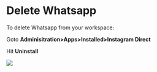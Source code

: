 # Delete Whatsapp

To delete Whatsapp from your workspace:

Goto **Adminisitration>Apps>Installed>Instagram Direct**

Hit **Uninstall**

![](../../../../../.gitbook/assets/2022-02-01\_16-32-31.png)
